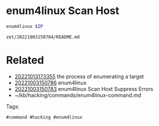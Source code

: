 # enum4linux Scan Host
```bash
enum4linux $IP
```

` zet/20221003150784/README.md `

# Related

- [20221013173355](/zet/20221013173355/README.md) the process of enumerating a target
- [20221003150786](/zet/20221003150786/README.md) enum4linux
- [20221003150783](/zet/20221003150783/README.md) enum4linux Scan Host Suppress Errors
- ~/kb/hacking/commands/enum4linux-command.md

Tags:

    #command #hacking #enum4linux 
